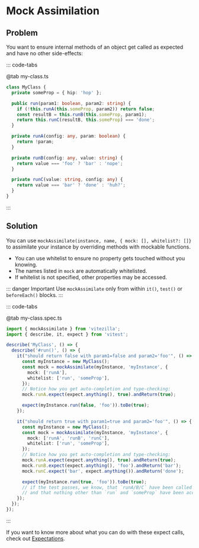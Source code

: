 # Mock Assimilation

## Problem

You want to ensure internal methods of an object get called as expected and have no other side-effects:

::: code-tabs

@tab my-class.ts

```typescript
class MyClass {
  private someProp = { hip: 'hop' };

  public run(param1: boolean, param2: string) {
    if (!this.runA(this.someProp, param2)) return false;
    const resultB = this.runB(this.someProp, param1);
    return this.runC(resultB, this.someProp) === 'done';
  }

  private runA(config: any, param: boolean) {
    return !param;
  }

  private runB(config: any, value: string) {
    return value === 'foo' ? 'bar' : 'nope';
  }

  private runC(value: string, config: any) {
    return value === 'bar' ? 'done' : 'huh?';
  }
}
```

:::

## Solution

You can use `mockAssimilate(instance, name, { mock: [], whitelist?: []}` to assimilate your instance by overriding methods with mockable functions.

- You can use whitelist to ensure no property gets touched without you knowing.
- The names listed in `mock` are automatically whitelisted.
- If whitelist is not specified, other properties may be accessed.

::: danger Important
Use `mockAssimilate` only from within `it()`, `test()` or `beforeEach()` blocks.
:::

::: code-tabs

@tab my-class.spec.ts

```typescript
import { mockAssimilate } from 'vitezilla';
import { describe, it, expect } from 'vitest';

describe('MyClass', () => {
  describe('#run()', () => {
    it("should return false with param1=false and param2='foo'", () => {
      const myInstance = new MyClass();
      const mock = mockAssimilate(myInstance, 'myInstance', {
        mock: ['runA'],
        whitelist: ['run', 'someProp'],
      });
      // Notice how you get auto-completion and type-checking:
      mock.runA.expect(expect.anything(), true).andReturn(true);

      expect(myInstance.run(false, 'foo')).toBe(true);
    });

    it("should return true with param1=true and param2='foo'", () => {
      const myInstance = new MyClass();
      const mock = mockAssimilate(myInstance, 'myInstance', {
        mock: ['runA', 'runB', 'runC'],
        whitelist: ['run', 'someProp'],
      });
      // Notice how you get auto-completion and type-checking:
      mock.runA.expect(expect.anything(), true).andReturn(true);
      mock.runB.expect(expect.anything(), 'foo').andReturn('bar');
      mock.runC.expect('bar', expect.anything()).andReturn('done');

      expect(myInstance.run(true, 'foo')).toBe(true);
      // if the test passes, we know, that `runA/B/C` have been called
      // and that nothing other than `run` and `someProp` have been accessed (get, set or called) during the test.
    });
  });
});
```

:::

If you want to know more about what you can do with these expect calls, check out [Expectations](expectations.md).
